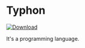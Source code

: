 # Typhon

[ ![Download](https://api.bintray.com/packages/iconmaster5326/maven/typhon/images/download.svg) ](https://bintray.com/iconmaster5326/maven/typhon/_latestVersion)

It's a programming language.
